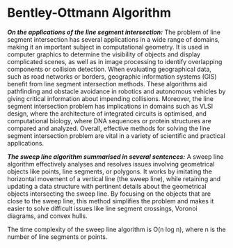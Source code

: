# Bentley-Ottmann Algorithm


***On the applications of the line segment intersection:***
The problem of line segment intersection has several applications in a wide range of domains, making it an important subject in computational geometry.
It is used in computer graphics to determine the visibility of objects and display complicated scenes, as well as in image processing to identify overlapping components or collision detection.
When evaluating geographical data, such as road networks or borders, geographic information systems (GIS) benefit from line segment intersection methods.
These algorithms aid pathfinding and obstacle avoidance in robotics and autonomous vehicles by giving critical information about impending collisions.
Moreover, the line segment intersection problem has implications in domains such as VLSI design, where the architecture of integrated circuits is optimised,
and computational biology, where DNA sequences or protein structures are compared and analyzed.
Overall, effective methods for solving the line segment intersection problem are vital in a variety of scientific and practical applications.



***The sweep line algorithm summarised in several sentences:***
A sweep line algorithm effectively analyses and resolves issues involving geometrical objects like points, line segments, or polygons.
It works by imitating the horizontal movement of a vertical line (the sweep line),
while retaining and updating a data structure with pertinent details about the geometrical objects intersecting the sweep line.
By focusing on the objects that are close to the sweep line, this method simplifies the problem and makes it easier to solve difficult issues like
line segment crossings, Voronoi diagrams, and convex hulls.

The time complexity of the sweep line algorithm is O(n log n), where n is the number of line segments or points.
